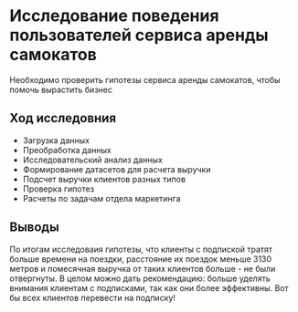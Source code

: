 # Исследование поведения пользователей сервиса аренды самокатов

Необходимо проверить гипотезы сервиса аренды самокатов, чтобы помочь вырастить бизнес

## Ход исследовния

- Загрузка данных
- Преобработка данных
- Исследовательский анализ данных
- Формирование датасетов для расчета выручки
- Подсчет выручки клиентов разных типов
- Проверка гипотез
- Расчеты по задачам отдела маркетинга

## Выводы

По итогам исследоваия гипотезы, что клиенты с подпиской тратят больше времени на поездки, расстояние их поездок меньше 3130 метров и помесячная выручка от таких клиентов больше - не были отвергнуты. В целом можно дать рекомендацию: больше уделять внимания клиентам с подписками, так как они более эффективны. Вот бы всех клиентов перевести на подписку!
